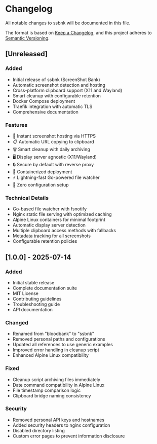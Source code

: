 # Changelog

All notable changes to ssbnk will be documented in this file.

The format is based on [Keep a Changelog](https://keepachangelog.com/en/1.0.0/),
and this project adheres to [Semantic Versioning](https://semver.org/spec/v2.0.0.html).

## [Unreleased]

### Added
- Initial release of ssbnk (ScreenShot Bank)
- Automatic screenshot detection and hosting
- Cross-platform clipboard support (X11 and Wayland)
- Smart cleanup with configurable retention
- Docker Compose deployment
- Traefik integration with automatic TLS
- Comprehensive documentation

### Features
- 📸 Instant screenshot hosting via HTTPS
- 📋 Automatic URL copying to clipboard
- 🗑️ Smart cleanup with daily archiving
- 🖥️ Display server agnostic (X11/Wayland)
- 🔒 Secure by default with reverse proxy
- 🐳 Containerized deployment
- ⚡ Lightning-fast Go-powered file watcher
- 🎯 Zero configuration setup

### Technical Details
- Go-based file watcher with fsnotify
- Nginx static file serving with optimized caching
- Alpine Linux containers for minimal footprint
- Automatic display server detection
- Multiple clipboard access methods with fallbacks
- Metadata tracking for all screenshots
- Configurable retention policies

## [1.0.0] - 2025-07-14

### Added
- Initial stable release
- Complete documentation suite
- MIT License
- Contributing guidelines
- Troubleshooting guide
- API documentation

### Changed
- Renamed from "bloodbank" to "ssbnk"
- Removed personal paths and configurations
- Updated all references to use generic examples
- Improved error handling in cleanup script
- Enhanced Alpine Linux compatibility

### Fixed
- Cleanup script archiving files immediately
- Date command compatibility in Alpine Linux
- File timestamp comparison logic
- Clipboard bridge naming consistency

### Security
- Removed personal API keys and hostnames
- Added security headers to nginx configuration
- Disabled directory listing
- Custom error pages to prevent information disclosure
